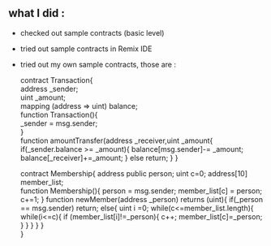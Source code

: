 ﻿## what I did :  

+ checked out sample contracts (basic level)
+ tried out sample contracts in Remix IDE
+ tried out my own sample contracts, those are :

	 
	 
	 
	contract Transaction{         
	address _sender;  
	uint _amount;  
	mapping (address => uint) balance;  
	function Transaction(){  
	_sender = msg.sender;  
	}    
			 function amountTransfer(address _receiver,uint _amount{
				                  if(_sender.balance >= _amount){
				                     balance[msg.sender]-= _amount;
				                     balance[_receiver]+=_amount;
				                    } else return;
			      }
		} 
			 
	 contract Membership{
				 address public person;
				  uint c=0;
				  address[10] member_list;    
				  function Membership(){
				             person = msg.sender;
				             member_list[c] = person;
				               c+=1;
	                           }
                                 function newMember(address _person) returns (uint){
                                        if(_person == msg.sender) return;
				           else{
						uint i =0;
					        while(c<=member_list.length){
							while(i<=c){
								if (member_list[i]!=_person){
									    c++;											                    member_list[c]=_person;
				 				    }
				         	         }
			                         }
			                }
                               }  
		 } 
					 

